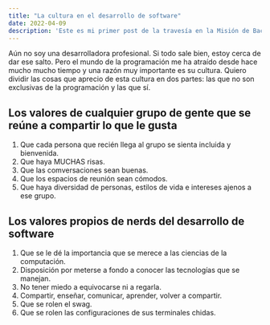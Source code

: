 ```yaml
---
title: "La cultura en el desarrollo de software"
date: 2022-04-09
description: 'Este es mi primer post de la travesía en la Misión de Backend con Node JS de Launch X.'
---
```


Aún no soy una desarrolladora profesional.
Si todo sale bien, estoy cerca de dar ese salto.
Pero el mundo de la programación me ha atraído desde hace mucho mucho tiempo
y una razón muy importante es su cultura.
Quiero dividir las cosas que aprecio de esta cultura en dos partes:
las que no son exclusivas de la programación y las que sí.

## Los valores de cualquier grupo de gente que se reúne a compartir lo que le gusta

1. Que cada persona que recién llega al grupo se sienta incluida y bienvenida.
2. Que haya MUCHAS risas.
3. Que las comversaciones sean buenas.
4. Que los espacios de reunión sean cómodos.
5. Que haya diversidad de personas, estilos de vida e intereses ajenos a ese grupo.

## Los valores propios de nerds del desarrollo de software

1. Que se le dé la importancia que se merece a las ciencias de la computación.
2. Disposición por meterse a fondo a conocer las tecnologías que se manejan.
3. No tener miedo a equivocarse ni a regarla.
4. Compartir, enseñar, comunicar, aprender, volver a compartir.
5. Que se rolen el swag.
6. Que se rolen las configuraciones de sus terminales chidas.
